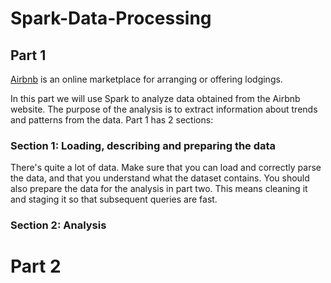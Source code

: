 # Spark-Data-Processing

## Part 1

[Airbnb](http://airbnb.com/) is an online marketplace for arranging or offering lodgings.

In this part we will use Spark to analyze data obtained from the Airbnb website. The purpose of the analysis is to extract information about trends and patterns from the data. 
Part 1 has 2 sections:

### Section 1: Loading, describing and preparing the data

There's quite a lot of data. Make sure that you can load and correctly parse the data, and that you understand what the dataset contains. You should also prepare the data for the analysis in part two. This means cleaning it and staging it so that subsequent queries are fast.

### Section 2: Analysis

# Part 2
